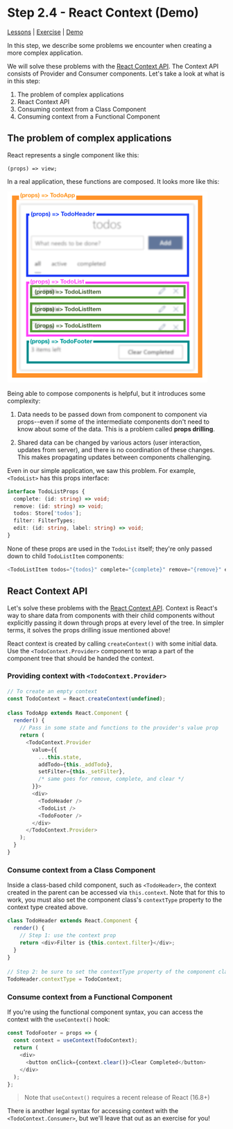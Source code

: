 # Step 2.4 - React Context (Demo)

[Lessons](../) | [Exercise](./exercise/) | [Demo](./demo/)

In this step, we describe some problems we encounter when creating a more complex application.

We will solve these problems with the [React Context API](https://reactjs.org/docs/context.html). The Context API consists of Provider and Consumer components. Let's take a look at what is in this step:

1. The problem of complex applications
2. React Context API
3. Consuming context from a Class Component
4. Consuming context from a Functional Component

## The problem of complex applications

React represents a single component like this:

```
(props) => view;
```

In a real application, these functions are composed. It looks more like this:

![](../../assets/todo-components.png)

Being able to compose components is helpful, but it introduces some complexity:

1. Data needs to be passed down from component to component via props--even if some of the intermediate components don't need to know about some of the data. This is a problem called **props drilling**.

2. Shared data can be changed by various actors (user interaction, updates from server), and there is no coordination of these changes. This makes propagating updates between components challenging.

Even in our simple application, we saw this problem. For example, `<TodoList>` has this props interface:

```ts
interface TodoListProps {
  complete: (id: string) => void;
  remove: (id: string) => void;
  todos: Store['todos'];
  filter: FilterTypes;
  edit: (id: string, label: string) => void;
}
```

None of these props are used in the `TodoList` itself; they're only passed down to child `TodoListItem` components:

```js
<TodoListItem todos="{todos}" complete="{complete}" remove="{remove}" edit="{edit}" />
```

## React Context API

Let's solve these problems with the [React Context API](https://reactjs.org/docs/context.html). Context is React's way to share data from components with their child components without explicitly passing it down through props at every level of the tree. In simpler terms, it solves the props drilling issue mentioned above!

React context is created by calling `createContext()` with some initial data. Use the `<TodoContext.Provider>` component to wrap a part of the component tree that should be handed the context.

### Providing context with `<TodoContext.Provider>`

```js
// To create an empty context
const TodoContext = React.createContext(undefined);

class TodoApp extends React.Component {
  render() {
    // Pass in some state and functions to the provider's value prop
    return (
      <TodoContext.Provider
        value={{
          ...this.state,
          addTodo={this._addTodo},
          setFilter={this._setFilter},
          /* same goes for remove, complete, and clear */
        }}>
        <div>
          <TodoHeader />
          <TodoList />
          <TodoFooter />
        </div>
      </TodoContext.Provider>
    );
  }
}
```

### Consume context from a Class Component

Inside a class-based child component, such as `<TodoHeader>`, the context created in the parent can be accessed via `this.context`. Note that for this to work, you must also set the component class's `contextType` property to the context type created above.

```js
class TodoHeader extends React.Component {
  render() {
    // Step 1: use the context prop
    return <div>Filter is {this.context.filter}</div>;
  }
}

// Step 2: be sure to set the contextType property of the component class
TodoHeader.contextType = TodoContext;
```

### Consume context from a Functional Component

If you're using the functional component syntax, you can access the context with the `useContext()` hook:

```js
const TodoFooter = props => {
  const context = useContext(TodoContext);
  return (
    <div>
      <button onClick={context.clear()}>Clear Completed</button>
    </div>
  );
};
```

> Note that `useContext()` requires a recent release of React (16.8+)

There is another legal syntax for accessing context with the `<TodoContext.Consumer>`, but we'll leave that out as an exercise for you!
